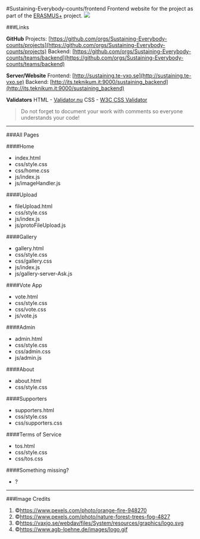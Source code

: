 #Sustaining-Everybody-counts/frontend
Frontend website for the project as part of the [ERASMUS+](https://ec.europa.eu/programmes/erasmus-plus/node_en) project.
![](https://raw.githubusercontent.com/Sustaining-Everybody-counts/frontend/master/img/favicon.ico)

###Links

**GitHub**
Projects: [https://github.com/orgs/Sustaining-Everybody-counts/projects](https://github.com/orgs/Sustaining-Everybody-counts/projects)
Backend: [https://github.com/orgs/Sustaining-Everybody-counts/teams/backend](https://github.com/orgs/Sustaining-Everybody-counts/teams/backend)

**Server/Website**
Frontend: [http://sustaining.te-vxo.se](http://sustaining.te-vxo.se)
Backend: [http://its.teknikum.it:9000/sustaining_backend](http://its.teknikum.it:9000/sustaining_backend)

**Validators**
HTML - [Validator.nu](https://validator.nu)
CSS - [W3C CSS Validator](https://jigsaw.w3.org/css-validator)
> Do not forget to document your work with comments so everyone understands your code!

------------

###All Pages

####Home
* index.html
* css/style.css
* css/home.css
* js/index.js
* js/imageHandler.js

####Upload
* fileUpload.html
* css/style.css
* js/index.js
* js/protoFileUpload.js

####Gallery
* gallery.html
* css/style.css
* css/gallery.css
* js/index.js
* js/gallery-server-Ask.js

####Vote App
* vote.html
* css/style.css
* css/vote.css
* js/vote.js

####Admin
* admin.html
* css/style.css
* css/admin.css
* js/admin.js

####About
* about.html
* css/style.css

####Supporters
* supporters.html
* css/style.css
* css/supporters.css

####Terms of Service
* tos.html
* css/style.css
* css/tos.css

####Something missing?
* ?

------------

###Image Credits

1. &copy;https://www.pexels.com/photo/orange-fire-948270
2. &copy;https://www.pexels.com/photo/nature-forest-trees-fog-4827
3. &copy;https://vaxjo.se/webdav/files/System/resources/graphics/logo.svg
4. &copy;https://www.agb-loehne.de/images/logo.gif
